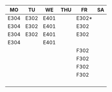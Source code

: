 |MO  |TU  |WE  |THU|FR   |SA|
|----|----|----|---|-----|--|
|E304|E302|E401|   |E302*|  |
|E304|E302|E401|   |E302 |  |
|E304|E302|E401|   |E302 |  |
|E304|    |E401|   |     |  |
|    |    |    |   |F302 |  |
|    |    |    |   |F302 |  |
|    |    |    |   |F302 |  |
|    |    |    |   |F302 |  |
|    |    |    |   |     |  |
|    |    |    |   |     |  |
|    |    |    |   |     |  |
|    |    |    |   |     |  |
